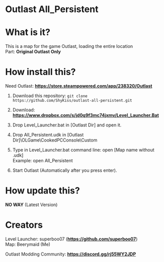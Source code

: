 # Outlast All_Persistent
# What is it?

This is a map for the game Outlast, loading the entire location \
Part: **Original Outlast Only**

# How install this?
Need Outlast: **https://store.steampowered.com/app/238320/Outlast**

1. Download this repository: ``git clone https://github.com/ShyKiss/outlast-all-persistent.git``

2. Download: **https://www.dropbox.com/s/jd0q9f3mc74jxmv/Level_Launcher.Bat**

3. Drop Level_Launcher.bat in [Outlast Dir] and open it.

4. Drop All_Persistent.udk in [Outlast Dir]\OLGame\CookedPCConsole\Custom

5. Type in Level_Launcher.bat command line: open [Map name without .udk] \
   Example: open All_Persistent

6. Start Outlast (Automatically after you press enter).

# How update this?

**NO WAY** (Latest Version)

# Creators

Level Launcher: superboo07 (**https://github.com/superboo07**) \
Map: Beerymaid (Me)

Outlast Modding Community: **https://discord.gg/rj55WY2JDP**

